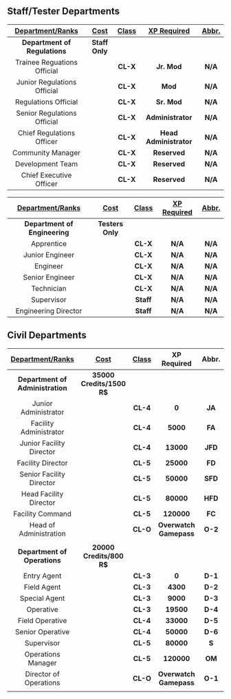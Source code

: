 ## Staff/Tester Departments

| **<ins>Department/Ranks</ins>** | **<ins>Cost</ins>** | **<ins>Class</ins>** | **<ins>XP Required</ins>** | **<ins>Abbr.</ins>** |
|:-------------------------------:|:-------------------:|:--------------------:|:--------------------------:|:--------------------:|
|  **Department of Regulations**  |    **Staff Only**   |                      |                            |                      |
|   Trainee Reguations Official   |                     |       **CL-X**       |         **Jr. Mod**        |        **N/A**       |
|   Junior Regulations Official   |                     |       **CL-X**       |           **Mod**          |        **N/A**       |
|       Regulations Official      |                     |       **CL-X**       |         **Sr. Mod**        |        **N/A**       |
|   Senior Regulations Official   |                     |       **CL-X**       |      **Administrator**     |        **N/A**       |
|    Chief Regulations Officer    |                     |       **CL-X**       |   **Head Administrator**   |        **N/A**       |
|        Community Manager        |                     |       **CL-X**       |        **Reserved**        |        **N/A**       |
|         Development Team        |                     |       **CL-X**       |        **Reserved**        |        **N/A**       |
|     Chief Executive Officer     |                     |       **CL-X**       |        **Reserved**        |        **N/A**       |

| **<ins>Department/Ranks</ins>** | **<ins>Cost</ins>** | **<ins>Class</ins>** | **<ins>XP Required</ins>** | **<ins>Abbr.</ins>** |
|:-------------------------------:|:-------------------:|:--------------------:|:--------------------------:|:--------------------:|
|  **Department of Engineering**  |   **Testers Only**  |                      |                            |                      |
|            Apprentice           |                     |       **CL-X**       |           **N/A**          |        **N/A**       |
|         Junior Engineer         |                     |       **CL-X**       |           **N/A**          |        **N/A**       |
|             Engineer            |                     |       **CL-X**       |           **N/A**          |        **N/A**       |
|         Senior Engineer         |                     |       **CL-X**       |           **N/A**          |        **N/A**       |
|            Technician           |                     |       **CL-X**       |           **N/A**          |        **N/A**       |
|            Supervisor           |                     |       **Staff**      |           **N/A**          |        **N/A**       |
|       Engineering Director      |                     |       **Staff**      |           **N/A**          |        **N/A**       |

## Civil Departments

|  **<ins>Department/Ranks</ins>** |    **<ins>Cost</ins>**    | **<ins>Class</ins>** |     **XP Required**    | **Abbr.** |
|:--------------------------------:|:-------------------------:|:--------------------:|:----------------------:|:---------:|
| **Department of Administration** | **35000 Credits/1500 R$** |                      |                        |           |
|       Junior Administrator       |                           |       **CL-4**       |          **0**         |   **JA**  |
|      Facility Administrator      |                           |       **CL-4**       |        **5000**        |   **FA**  |
|     Junior Facility Director     |                           |       **CL-4**       |        **13000**       |  **JFD**  |
|         Facility Director        |                           |       **CL-5**       |        **25000**       |   **FD**  |
|     Senior Facility Director     |                           |       **CL-5**       |        **50000**       |  **SFD**  |
|      Head Facility Director      |                           |       **CL-5**       |        **80000**       |  **HFD**  |
|         Facility Command         |                           |       **CL-5**       |       **120000**       |   **FC**  |
|      Head of Administration      |                           |       **CL-O**       | **Overwatch Gamepass** |  **O-2**  |
|                                  |                           |                      |                        |           |
|   **Department of Operations**   |  **20000 Credits/800 R$** |                      |                        |           |
|            Entry Agent           |                           |       **CL-3**       |          **0**         |  **D-1**  |
|            Field Agent           |                           |       **CL-3**       |        **4300**        |  **D-2**  |
|           Special Agent          |                           |       **CL-3**       |        **9000**        |  **D-3**  |
|             Operative            |                           |       **CL-3**       |        **19500**       |  **D-4**  |
|          Field Operative         |                           |       **CL-4**       |        **33000**       |  **D-5**  |
|         Senior Operative         |                           |       **CL-4**       |        **50000**       |  **D-6**  |
|            Supervisor            |                           |       **CL-5**       |        **80000**       |   **S**   |
|        Operations Manager        |                           |       **CL-5**       |       **120000**       |   **OM**  |
|      Director of Operations      |                           |       **CL-O**       | **Overwatch Gamepass** |  **O-1**  |
|                                  |                           |                      |                        |           |
